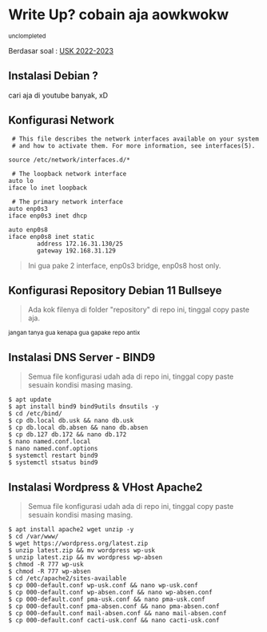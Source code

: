 # Write Up? cobain aja aowkwokw
<sub>unclompleted</sub>

Berdasar soal : [USK 2022-2023](https://drive.google.com/file/d/1fjrXfFwDtSrC8JPv1sdGqdAucCUhhWtE/view?usp=sharing)

## Instalasi Debian ?
cari aja di youtube banyak, xD

## Konfigurasi Network
` # This file describes the network interfaces available on your system` \
` # and how to activate them. For more information, see interfaces(5).`

` source /etc/network/interfaces.d/* `

` # The loopback network interface` \
` auto lo ` \
` iface lo inet loopback ` 

` # The primary network interface` \
` auto enp0s3 ` \
` iface enp0s3 inet dhcp `

` auto enp0s8 ` \
` iface enp0s8 inet static ` \
`         address 172.16.31.130/25 ` \
`         gateway 192.168.31.129 ` 

> Ini gua pake 2 interface, enp0s3 bridge, enp0s8 host only.

## Konfigurasi Repository Debian 11 Bullseye
>Ada kok filenya di folder "repository" di repo ini, tinggal copy paste aja.

<sup>jangan tanya gua kenapa gua gapake repo antix</sup>

## Instalasi DNS Server - BIND9
>Semua file konfigurasi udah ada di repo ini, tinggal copy paste sesuain kondisi masing masing.

`$ apt update` \
`$ apt install bind9 bind9utils dnsutils -y` \
`$ cd /etc/bind/` \
`$ cp db.local db.usk && nano db.usk` \
`$ cp db.local db.absen && nano db.absen` \
`$ cp db.127 db.172 && nano db.172` \
`$ nano named.conf.local` \
`$ nano named.conf.options` \
`$ systemctl restart bind9` \
`$ systemctl stsatus bind9`

## Instalasi Wordpress & VHost Apache2
>Semua file konfigurasi udah ada di repo ini, tinggal copy paste sesuain kondisi masing masing.

`$ apt install apache2 wget unzip -y` \
`$ cd /var/www/` \
`$ wget https://wordpress.org/latest.zip` \
`$ unzip latest.zip && mv wordpress wp-usk` \
`$ unzip latest.zip && mv wordpress wp-absen` \
`$ chmod -R 777 wp-usk` \
`$ chmod -R 777 wp-absen` \
`$ cd /etc/apache2/sites-available` \
`$ cp 000-default.conf wp-usk.conf && nano wp-usk.conf` \
`$ cp 000-default.conf wp-absen.conf && nano wp-absen.conf` \
`$ cp 000-default.conf pma-usk.conf && nano pma-usk.conf` \
`$ cp 000-default.conf pma-absen.conf && nano pma-absen.conf` \
`$ cp 000-default.conf mail-absen.conf && nano mail-absen.conf` \
`$ cp 000-default.conf cacti-usk.conf && nano cacti-usk.conf` 